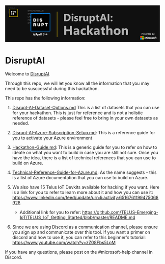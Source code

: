 ![](media/1c253bf5f390611493e677757d08f8d7.png)

# DisruptAI

Welcome to [DisruptAI](https://www.evokecanada.com/hackathon.html).

Through this repo, we will let you know all the information that you may need to be susccessful during this hackathon. 

This repo has the following information:

1. [Disrupt-AI-Dataset-Options.md](Disrupt-AI-Dataset-Options.md) This is a list of datasets that you can use for your hackathon. This is just for reference and is not a holistic reference of datasets - please feel free to bring in your own datasets as needed. 

2. [Disrupt-AI-Azure-Subscription-Setup.md](Disrupt-AI-Azure-Subscription-Setup.md): This is a reference guide for you to activate your Azure environment

3. [Hackathon-Guide.md](Hackathon-Guide.md): This is a generic guide for you to refer on how to ideate on what you want to build in case you are still not sure. Once you have the idea, there is a list of technical references that you can use to build on Azure. 

4. [Technical-Reference-Guide-for-Azure.md](Technical-Reference-Guide-for-Azure.md): As the name suggests - this is a list of Azure documentation that you can use to build on Azure.

5. We also have 15 Telus IoT Devkits available for hacking if you want. Here is a link for you to refer to learn more about it and how you can use it: https://www.linkedin.com/feed/update/urn:li:activity:6516761199475068928 
      - Additional link for you to refer: https://github.com/TELUS-Emerging-IoT/TELUS_IoT_Getting_Started/blob/master/README.md
      
6. Since we are using Discord as a communication channel, please ensure you sign up and communicate over this tool. If you want a primer on discord and how to use it, you can refer to this beginner's tutorial: https://www.youtube.com/watch?v=zZ08Fbs5LpM 

If you have any questions, please post on the  #microsoft-help channel in Discord. 
